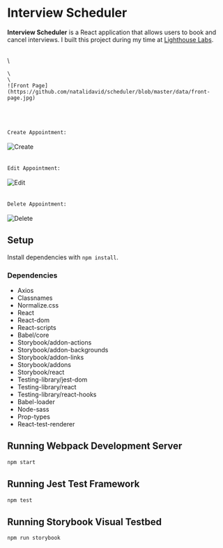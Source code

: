 # Interview Scheduler

**Interview Scheduler** is a React application that allows users to book and cancel interviews. I built this project during my time at [Lighthouse Labs](https://www.lighthouselabs.ca).

\
\
```Front Page:
\
\
![Front Page](https://github.com/natalidavid/scheduler/blob/master/data/front-page.jpg)
```
\
\
\
```Create Appointment:```
\
\
![Create](https://github.com/natalidavid/scheduler/blob/master/data/create.gif)
\
\
\
```Edit Appointment:```
\
\
![Edit](https://github.com/natalidavid/scheduler/blob/master/data/edit.gif)
\
\
\
``` Delete Appointment: ```
\
\
![Delete](https://github.com/natalidavid/scheduler/blob/master/data/delete.gif)


## Setup

Install dependencies with `npm install`.

### Dependencies
* Axios
* Classnames
* Normalize.css
* React
* React-dom
* React-scripts
* Babel/core
* Storybook/addon-actions
* Storybook/addon-backgrounds
* Storybook/addon-links
* Storybook/addons
* Storybook/react
* Testing-library/jest-dom
* Testing-library/react
* Testing-library/react-hooks
* Babel-loader
* Node-sass
* Prop-types
* React-test-renderer


## Running Webpack Development Server

```sh
npm start
```

## Running Jest Test Framework

```sh
npm test
```

## Running Storybook Visual Testbed

```sh
npm run storybook
```
